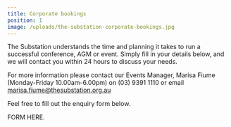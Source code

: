 ```yaml
---
title: Corporate bookings
position: 1
image: /uploads/the-substation-corporate-bookings.jpg
---
```


The Substation understands the time and planning it takes to run a successful conference, AGM or event. Simply fill in your details below, and we will contact you within 24 hours to discuss your needs.

For more information please contact our Events Manager, Marisa Fiume (Monday-Friday 10.00am-6.00pm) on (03) 9391 1110 or email marisa.fiume@thesubstation.org.au

Feel free to fill out the enquiry form below.

FORM HERE.
